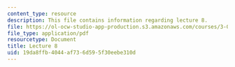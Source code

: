 ```yaml
---
content_type: resource
description: This file contains information regarding lecture 8.
file: https://ol-ocw-studio-app-production.s3.amazonaws.com/courses/3-024-electronic-optical-and-magnetic-properties-of-materials-spring-2013/19da8ffb4044af736d595f30eebe310d_MIT3_024S13_2012lec8.pdf
file_type: application/pdf
resourcetype: Document
title: Lecture 8
uid: 19da8ffb-4044-af73-6d59-5f30eebe310d
---
```

